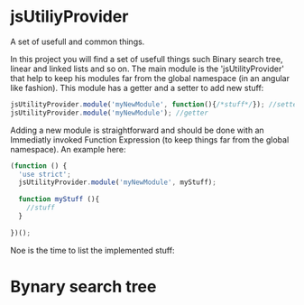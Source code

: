 jsUtiliyProvider
================

A set of usefull and common things.

In this project you will find a set of usefull things such Binary search tree, linear and linked lists and so on.
The main module is the 'jsUtilityProvider' that help to keep his modules far from the global namespace (in an angular like fashion).
This module has a getter and a setter to add new stuff:
```javascript
jsUtilityProvider.module('myNewModule', function(){/*stuff*/}); //setter
jsUtilityProvider.module('myNewModule'); //getter
```
Adding a new module is straightforward and should be done with an Immediatly invoked Function Expression (to keep things far from the global namespace).
An example here:
```javascript
(function () {
  'use strict';
  jsUtilityProvider.module('myNewModule', myStuff);
  
  function myStuff (){
    //stuff
  }
  
})();
```
Noe is the time to list the implemented stuff:

Bynary search tree
==================
